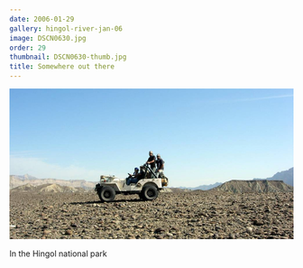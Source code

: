 ```yaml
---
date: 2006-01-29
gallery: hingol-river-jan-06
image: DSCN0630.jpg
order: 29
thumbnail: DSCN0630-thumb.jpg
title: Somewhere out there
---
```


![Somewhere out there](./DSCN0630.jpg)

In the Hingol national park